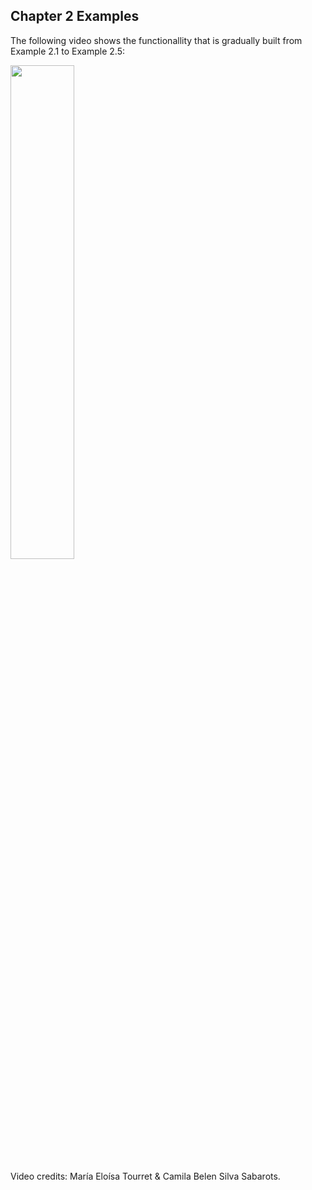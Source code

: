 ## Chapter 2 Examples

The following video shows the functionallity that is gradually built from Example 2.1 to Example 2.5:

<div align="left">
      <a href="https://www.youtube.com/watch?v=nnXCHKm1Pf0">
         <img src="https://www.youtube.com/watch?v=nnXCHKm1Pf0/0.jpg" style="width:45%;">
      </a>
</div>

Video credits: María Eloísa Tourret & Camila Belen Silva Sabarots.

